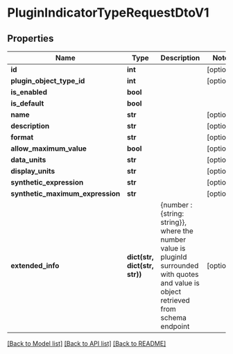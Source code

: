 # PluginIndicatorTypeRequestDtoV1

## Properties
Name | Type | Description | Notes
------------ | ------------- | ------------- | -------------
**id** | **int** |  | [optional] 
**plugin_object_type_id** | **int** |  | [optional] 
**is_enabled** | **bool** |  | 
**is_default** | **bool** |  | 
**name** | **str** |  | [optional] 
**description** | **str** |  | [optional] 
**format** | **str** |  | [optional] 
**allow_maximum_value** | **bool** |  | [optional] 
**data_units** | **str** |  | [optional] 
**display_units** | **str** |  | [optional] 
**synthetic_expression** | **str** |  | [optional] 
**synthetic_maximum_expression** | **str** |  | [optional] 
**extended_info** | **dict(str, dict(str, str))** | {number : {string: string}}, where the number value is pluginId surrounded with quotes and value is object retrieved from schema endpoint | [optional] 

[[Back to Model list]](../README.md#documentation-for-models) [[Back to API list]](../README.md#documentation-for-api-endpoints) [[Back to README]](../README.md)

